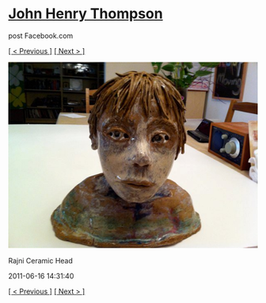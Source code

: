 # [John Henry Thompson](../README.md)
post Facebook.com

[[ < Previous ]](2011-06-16-1.md) [[ Next > ]](2011-06-15-1.md)

[![](../media/2011-06-16/Table-Rajni-Ceramic-Head.jpg)](../README.md)

Rajni Ceramic Head

2011-06-16 14:31:40

[[ < Previous ]](2011-06-16-1.md) [[ Next > ]](2011-06-15-1.md)